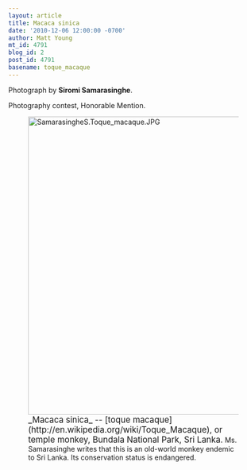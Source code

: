```yaml
---
layout: article
title: Macaca sinica
date: '2010-12-06 12:00:00 -0700'
author: Matt Young
mt_id: 4791
blog_id: 2
post_id: 4791
basename: toque_macaque
---
```

Photograph by **Siromi Samarasinghe**.

Photography contest, Honorable Mention.

<figure>
<img src="/PT/uploads/2010/SamarasingheS.Toque_macaque.JPG" alt="SamarasingheS.Toque_macaque.JPG" width="528" height="600" />
<figcaption markdown="span">
<big>_Macaca sinica_ -- [toque macaque](http://en.wikipedia.org/wiki/Toque_Macaque), or temple monkey, Bundala National Park, Sri Lanka.</big> Ms. Samarasinghe writes that this is an old-world monkey endemic to Sri Lanka. Its conservation status is endangered.

</figcaption>
</figure>
